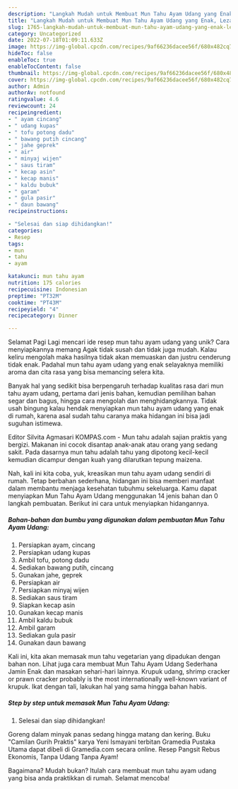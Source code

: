 ```yaml
---
description: "Langkah Mudah untuk Membuat Mun Tahu Ayam Udang yang Enak, Lezat"
title: "Langkah Mudah untuk Membuat Mun Tahu Ayam Udang yang Enak, Lezat"
slug: 1765-langkah-mudah-untuk-membuat-mun-tahu-ayam-udang-yang-enak-lezat
category: Uncategorized
date: 2022-07-18T01:09:11.633Z
image: https://img-global.cpcdn.com/recipes/9af66236dacee56f/680x482cq70/mun-tahu-ayam-udang-foto-resep-utama.jpg
hideToc: false
enableToc: true
enableTocContent: false
thumbnail: https://img-global.cpcdn.com/recipes/9af66236dacee56f/680x482cq70/mun-tahu-ayam-udang-foto-resep-utama.jpg
cover: https://img-global.cpcdn.com/recipes/9af66236dacee56f/680x482cq70/mun-tahu-ayam-udang-foto-resep-utama.jpg
author: Admin
authorAv: notfound
ratingvalue: 4.6
reviewcount: 24
recipeingredient:
- " ayam cincang"
- " udang kupas"
- " tofu potong dadu"
- " bawang putih cincang"
- " jahe geprek"
- " air"
- " minyaj wijen"
- " saus tiram"
- " kecap asin"
- " kecap manis"
- " kaldu bubuk"
- " garam"
- " gula pasir"
- " daun bawang"
recipeinstructions:

- "Selesai dan siap dihidangkan!"
categories:
- Resep
tags:
- mun
- tahu
- ayam

katakunci: mun tahu ayam 
nutrition: 175 calories
recipecuisine: Indonesian
preptime: "PT32M"
cooktime: "PT43M"
recipeyield: "4"
recipecategory: Dinner

---
```



Selamat Pagi Lagi mencari ide resep mun tahu ayam udang yang unik? Cara menyiapkannya memang Agak tidak susah dan tidak juga mudah. Kalau keliru mengolah maka hasilnya tidak akan memuaskan dan justru cenderung tidak enak. Padahal mun tahu ayam udang yang enak selayaknya memiliki aroma dan cita rasa yang bisa memancing selera kita.


Banyak hal yang sedikit bisa berpengaruh terhadap kualitas rasa dari mun tahu ayam udang, pertama dari jenis bahan, kemudian pemilihan bahan segar dan bagus, hingga cara mengolah dan menghidangkannya. Tidak usah bingung kalau hendak menyiapkan mun tahu ayam udang yang enak di rumah, karena asal sudah tahu caranya maka hidangan ini bisa jadi suguhan istimewa.

Editor Silvita Agmasari KOMPAS.com - Mun tahu adalah sajian praktis yang bergizi. Makanan ini cocok disantap anak-anak atau orang yang sedang sakit. Pada dasarnya mun tahu adalah tahu yang dipotong kecil-kecil kemudian dicampur dengan kuah yang dilarutkan tepung maizena.


Nah, kali ini kita coba, yuk, kreasikan mun tahu ayam udang sendiri di rumah. Tetap berbahan sederhana, hidangan ini bisa memberi manfaat dalam membantu menjaga kesehatan tubuhmu sekeluarga. Kamu dapat menyiapkan Mun Tahu Ayam Udang menggunakan 14 jenis bahan dan 0 langkah pembuatan. Berikut ini cara untuk menyiapkan hidangannya.

<!--inarticleads1-->

##### Bahan-bahan dan bumbu yang digunakan dalam pembuatan Mun Tahu Ayam Udang:

1. Persiapkan  ayam, cincang
1. Persiapkan  udang kupas
1. Ambil  tofu, potong dadu
1. Sediakan  bawang putih, cincang
1. Gunakan  jahe, geprek
1. Persiapkan  air
1. Persiapkan  minyaj wijen
1. Sediakan  saus tiram
1. Siapkan  kecap asin
1. Gunakan  kecap manis
1. Ambil  kaldu bubuk
1. Ambil  garam
1. Sediakan  gula pasir
1. Gunakan  daun bawang


Kali ini, kita akan memasak mun tahu vegetarian yang dipadukan dengan bahan non. Lihat juga cara membuat Mun Tahu Ayam Udang Sederhana Jamin Enak dan masakan sehari-hari lainnya. Krupuk udang, shrimp cracker or prawn cracker probably is the most internationally well-known variant of krupuk. Ikat dengan tali, lakukan hal yang sama hingga bahan habis. 

<!--inarticleads2-->

##### Step by step untuk memasak Mun Tahu Ayam Udang:


1. Selesai dan siap dihidangkan!

Goreng dalam minyak panas sedang hingga matang dan kering. Buku &#34;Camilan Gurih Praktis&#34; karya Yeni Ismayani terbitan Gramedia Pustaka Utama dapat dibeli di Gramedia.com secara online. Resep Pangsit Rebus Ekonomis, Tanpa Udang Tanpa Ayam! 

Bagaimana? Mudah bukan? Itulah cara membuat mun tahu ayam udang yang bisa anda praktikkan di rumah. Selamat mencoba!
